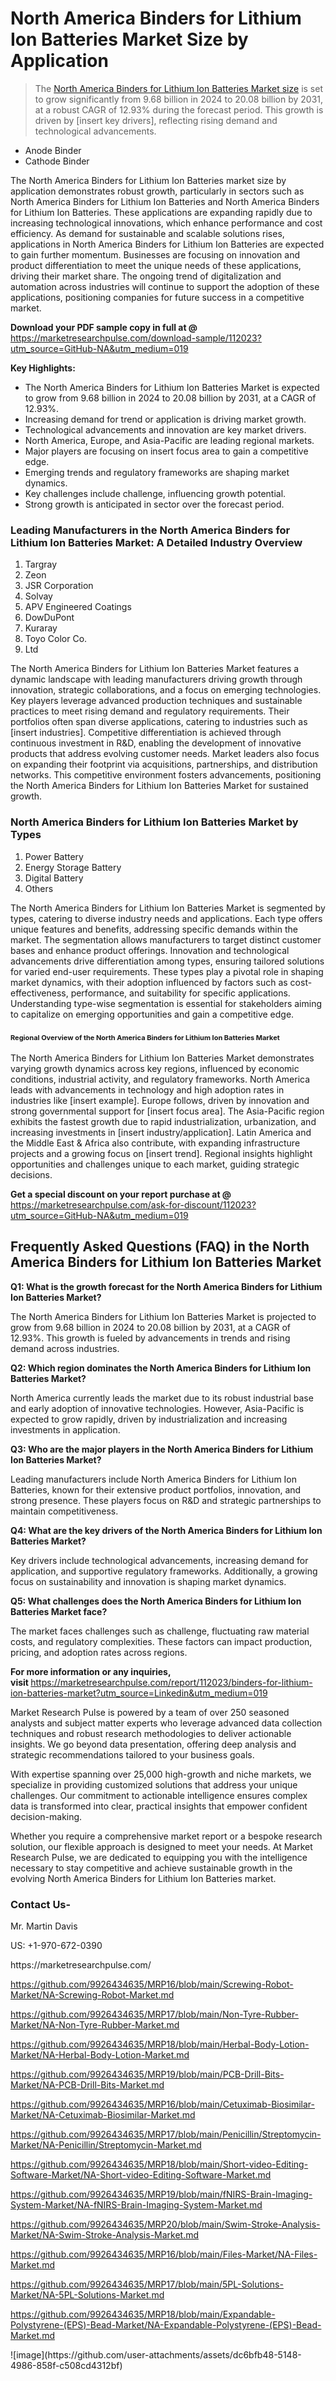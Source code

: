 <h1>North America Binders for Lithium Ion Batteries Market&nbsp;Size by Application</h1><blockquote><p>The <a href="https://marketresearchpulse.com/download-sample/112023?utm_source=GitHub-NA&amp;utm_medium=019">North America Binders for Lithium Ion Batteries Market size</a> is set to grow significantly from 9.68 billion in 2024 to 20.08 billion by 2031, at a robust CAGR of 12.93% during the forecast period. This growth is driven by [insert key drivers], reflecting rising demand and technological advancements.</p></blockquote><ul><li>Anode Binder <li> Cathode Binder</li></ul><p>The North America Binders for Lithium Ion Batteries market size by application demonstrates robust growth, particularly in sectors such as North America Binders for Lithium Ion Batteries and North America Binders for Lithium Ion Batteries. These applications are expanding rapidly due to increasing technological innovations, which enhance performance and cost efficiency. As demand for sustainable and scalable solutions rises, applications in North America Binders for Lithium Ion Batteries are expected to gain further momentum. Businesses are focusing on innovation and product differentiation to meet the unique needs of these applications, driving their market share. The ongoing trend of digitalization and automation across industries will continue to support the adoption of these applications, positioning companies for future success in a competitive market.</p><p><strong>Download your PDF sample copy in full at @ </strong><a href="https://marketresearchpulse.com/download-sample/112023?utm_source=GitHub-NA&amp;utm_medium=019">https://marketresearchpulse.com/download-sample/112023?utm_source=GitHub-NA&amp;utm_medium=019</a></p><p><strong>Key Highlights: </strong></p><ul><li>The North America Binders for Lithium Ion Batteries Market is expected to grow from 9.68 billion in 2024 to 20.08 billion by 2031, at a CAGR of 12.93%.</li><li>Increasing demand for trend or application is driving market growth.</li><li>Technological advancements and innovation are key market drivers.</li><li>North America, Europe, and Asia-Pacific are leading regional markets.</li><li>Major players are focusing on insert focus area to gain a competitive edge.</li><li>Emerging trends and regulatory frameworks are shaping market dynamics.</li><li>Key challenges include challenge, influencing growth potential.</li><li>Strong growth is anticipated in sector over the forecast period.</li></ul><h3>Leading Manufacturers in the North America Binders for Lithium Ion Batteries Market: A Detailed Industry Overview</h3><ol><li>Targray</li><li>Zeon</li><li>JSR Corporation</li><li>Solvay</li><li>APV Engineered Coatings</li><li>DowDuPont</li><li>Kuraray</li><li>Toyo Color Co.</li><li>Ltd</li></ol><div class="flex max-w-full flex-col flex-grow"><div class="min-h-8 text-message flex w-full flex-col items-end gap-2 whitespace-normal break-words [.text-message+&amp;]:mt-5" dir="auto" data-message-author-role="assistant" data-message-id="fd8432e4-4910-450d-b182-61b7bfb0a01f" data-message-model-slug="gpt-4o"><div class="flex w-full flex-col gap-1 empty:hidden first:pt-[3px]"><div class="markdown prose w-full break-words dark:prose-invert light"><p>The North America Binders for Lithium Ion Batteries Market features a dynamic landscape with leading manufacturers driving growth through innovation, strategic collaborations, and a focus on emerging technologies. Key players leverage advanced production techniques and sustainable practices to meet rising demand and regulatory requirements. Their portfolios often span diverse applications, catering to industries such as [insert industries]. Competitive differentiation is achieved through continuous investment in R&amp;D, enabling the development of innovative products that address evolving customer needs. Market leaders also focus on expanding their footprint via acquisitions, partnerships, and distribution networks. This competitive environment fosters advancements, positioning the North America Binders for Lithium Ion Batteries Market for sustained growth.</p></div></div></div></div><h3>North America Binders for Lithium Ion Batteries Market by Types</h3><ol><li>Power Battery <li> Energy Storage Battery <li> Digital Battery <li> Others</li></ol><div class="flex max-w-full flex-col flex-grow"><div class="min-h-8 text-message flex w-full flex-col items-end gap-2 whitespace-normal break-words [.text-message+&amp;]:mt-5" dir="auto" data-message-author-role="assistant" data-message-id="084470be-0bb7-4664-bddf-5156b4f41249" data-message-model-slug="gpt-4o-mini"><div class="flex w-full flex-col gap-1 empty:hidden first:pt-[3px]"><div class="markdown prose w-full break-words dark:prose-invert light"><p>The North America Binders for Lithium Ion Batteries Market is segmented by types, catering to diverse industry needs and applications. Each type offers unique features and benefits, addressing specific demands within the market. The segmentation allows manufacturers to target distinct customer bases and enhance product offerings. Innovation and technological advancements drive differentiation among types, ensuring tailored solutions for varied end-user requirements. These types play a pivotal role in shaping market dynamics, with their adoption influenced by factors such as cost-effectiveness, performance, and suitability for specific applications. Understanding type-wise segmentation is essential for stakeholders aiming to capitalize on emerging opportunities and gain a competitive edge.</p></div></div></div></div><h3><span style="font-size: 11px;">Regional Overview of the North America Binders for Lithium Ion Batteries Market</span></h3><div class="flex max-w-full flex-col flex-grow"><div class="min-h-8 text-message flex w-full flex-col items-end gap-2 whitespace-normal break-words [.text-message+&amp;]:mt-5" dir="auto" data-message-author-role="assistant" data-message-id="e9038762-ce64-4e30-91c9-9bd413514231" data-message-model-slug="gpt-4o-mini"><div class="flex w-full flex-col gap-1 empty:hidden first:pt-[3px]"><div class="markdown prose w-full break-words dark:prose-invert light"><p>The North America Binders for Lithium Ion Batteries Market demonstrates varying growth dynamics across key regions, influenced by economic conditions, industrial activity, and regulatory frameworks. North America leads with advancements in technology and high adoption rates in industries like [insert example]. Europe follows, driven by innovation and strong governmental support for [insert focus area]. The Asia-Pacific region exhibits the fastest growth due to rapid industrialization, urbanization, and increasing investments in [insert industry/application]. Latin America and the Middle East &amp; Africa also contribute, with expanding infrastructure projects and a growing focus on [insert trend]. Regional insights highlight opportunities and challenges unique to each market, guiding strategic decisions.</p></div></div></div></div><p><strong>Get a special discount on your report purchase at @ </strong><a href="https://marketresearchpulse.com/ask-for-discount/112023?utm_source=GitHub-NA&amp;utm_medium=019">https://marketresearchpulse.com/ask-for-discount/112023?utm_source=GitHub-NA&amp;utm_medium=019</a></p><h2>Frequently Asked Questions (FAQ) in the North America Binders for Lithium Ion Batteries Market</h2><p><strong>Q1: What is the growth forecast for the North America Binders for Lithium Ion Batteries Market?</strong></p><p>The North America Binders for Lithium Ion Batteries Market is projected to grow from 9.68 billion in 2024 to 20.08 billion by 2031, at a CAGR of 12.93%. This growth is fueled by advancements in trends and rising demand across industries.</p><p><strong>Q2: Which region dominates the North America Binders for Lithium Ion Batteries Market?</strong></p><p>North America currently leads the market due to its robust industrial base and early adoption of innovative technologies. However, Asia-Pacific is expected to grow rapidly, driven by industrialization and increasing investments in application.</p><p><strong>Q3: Who are the major players in the North America Binders for Lithium Ion Batteries Market?</strong></p><p>Leading manufacturers include North America Binders for Lithium Ion Batteries, known for their extensive product portfolios, innovation, and strong presence. These players focus on R&amp;D and strategic partnerships to maintain competitiveness.</p><p><strong>Q4: What are the key drivers of the North America Binders for Lithium Ion Batteries Market?</strong></p><p>Key drivers include technological advancements, increasing demand for application, and supportive regulatory frameworks. Additionally, a growing focus on sustainability and innovation is shaping market dynamics.</p><p><strong>Q5: What challenges does the North America Binders for Lithium Ion Batteries Market face?</strong></p><p>The market faces challenges such as challenge, fluctuating raw material costs, and regulatory complexities. These factors can impact production, pricing, and adoption rates across regions.</p><p><strong>For more information or any inquiries, visit&nbsp;</strong><a href="https://marketresearchpulse.com/report/112023/binders-for-lithium-ion-batteries-market?utm_source=Linkedin&utm_medium=019">https://marketresearchpulse.com/report/112023/binders-for-lithium-ion-batteries-market?utm_source=Linkedin&utm_medium=019</a></p><p>Market Research Pulse is powered by a team of over 250 seasoned analysts and subject matter experts who leverage advanced data collection techniques and robust research methodologies to deliver actionable insights. We go beyond data presentation, offering deep analysis and strategic recommendations tailored to your business goals.</p><p>With expertise spanning over 25,000 high-growth and niche markets, we specialize in providing customized solutions that address your unique challenges. Our commitment to actionable intelligence ensures complex data is transformed into clear, practical insights that empower confident decision-making.</p><p>Whether you require a comprehensive market report or a bespoke research solution, our flexible approach is designed to meet your needs. At Market Research Pulse, we are dedicated to equipping you with the intelligence necessary to stay competitive and achieve sustainable growth in the evolving North America Binders for Lithium Ion Batteries market.</p><h3><strong>Contact Us-</strong></h3><p>Mr. Martin Davis</p><p>US: +1-970-672-0390</p><p>https://marketresearchpulse.com/</p><p><a href="https://github.com/9926434635/MRP16/blob/main/Screwing-Robot-Market/NA-Screwing-Robot-Market.md">https://github.com/9926434635/MRP16/blob/main/Screwing-Robot-Market/NA-Screwing-Robot-Market.md</a></p><p><a href="https://github.com/9926434635/MRP17/blob/main/Non-Tyre-Rubber-Market/NA-Non-Tyre-Rubber-Market.md">https://github.com/9926434635/MRP17/blob/main/Non-Tyre-Rubber-Market/NA-Non-Tyre-Rubber-Market.md</a></p><p><a href="https://github.com/9926434635/MRP18/blob/main/Herbal-Body-Lotion-Market/NA-Herbal-Body-Lotion-Market.md">https://github.com/9926434635/MRP18/blob/main/Herbal-Body-Lotion-Market/NA-Herbal-Body-Lotion-Market.md</a></p><p><a href="https://github.com/9926434635/MRP19/blob/main/PCB-Drill-Bits-Market/NA-PCB-Drill-Bits-Market.md">https://github.com/9926434635/MRP19/blob/main/PCB-Drill-Bits-Market/NA-PCB-Drill-Bits-Market.md</a></p><p><a href="https://github.com/9926434635/MRP16/blob/main/Cetuximab-Biosimilar-Market/NA-Cetuximab-Biosimilar-Market.md">https://github.com/9926434635/MRP16/blob/main/Cetuximab-Biosimilar-Market/NA-Cetuximab-Biosimilar-Market.md</a></p><p><a href="https://github.com/9926434635/MRP17/blob/main/Penicillin/Streptomycin-Market/NA-Penicillin/Streptomycin-Market.md">https://github.com/9926434635/MRP17/blob/main/Penicillin/Streptomycin-Market/NA-Penicillin/Streptomycin-Market.md</a></p><p><a href="https://github.com/9926434635/MRP18/blob/main/Short-video-Editing-Software-Market/NA-Short-video-Editing-Software-Market.md">https://github.com/9926434635/MRP18/blob/main/Short-video-Editing-Software-Market/NA-Short-video-Editing-Software-Market.md</a></p><p><a href="https://github.com/9926434635/MRP19/blob/main/fNIRS-Brain-Imaging-System-Market/NA-fNIRS-Brain-Imaging-System-Market.md">https://github.com/9926434635/MRP19/blob/main/fNIRS-Brain-Imaging-System-Market/NA-fNIRS-Brain-Imaging-System-Market.md</a></p><p><a href="https://github.com/9926434635/MRP20/blob/main/Swim-Stroke-Analysis-Market/NA-Swim-Stroke-Analysis-Market.md">https://github.com/9926434635/MRP20/blob/main/Swim-Stroke-Analysis-Market/NA-Swim-Stroke-Analysis-Market.md</a></p><p><a href="https://github.com/9926434635/MRP16/blob/main/Files-Market/NA-Files-Market.md">https://github.com/9926434635/MRP16/blob/main/Files-Market/NA-Files-Market.md</a></p><p><a href="https://github.com/9926434635/MRP17/blob/main/5PL-Solutions-Market/NA-5PL-Solutions-Market.md">https://github.com/9926434635/MRP17/blob/main/5PL-Solutions-Market/NA-5PL-Solutions-Market.md</a></p><p><a href="https://github.com/9926434635/MRP18/blob/main/Expandable-Polystyrene-(EPS)-Bead-Market/NA-Expandable-Polystyrene-(EPS)-Bead-Market.md">https://github.com/9926434635/MRP18/blob/main/Expandable-Polystyrene-(EPS)-Bead-Market/NA-Expandable-Polystyrene-(EPS)-Bead-Market.md</a></p>
![image](https://github.com/user-attachments/assets/dc6bfb48-5148-4986-858f-c508cd4312bf)
